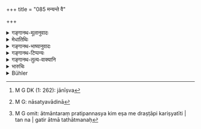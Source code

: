 +++
title = "085 मन्यन्ते वै"

+++

<details><summary>गङ्गानथ-मूलानुवादः</summary>

‘The sinners indeed think that “no one sees us”; but the gods see them, as also their own inner personality.’—(85)
</details>

<details><summary>मेधातिथिः</summary>

**न**शब्दो व्यवहितः । **पापकृतः** कूटादिकारिण एवं जानते । **न कश्चिद्** अस्मान् **पश्यतीति** । **इति**कारेण मन्यतेर् वाक्यार्थः कर्मेति प्रतिपाद्यते । **न** **नः** **कश्चित् पश्यतीत्य्** एष वाक्यार्थः । **तांस् तु देवा** वक्ष्यमाणाः **पश्यन्ति** । स्वस्यान्तरात्मा । तद् उक्तम् "आत्माइव ह्य् आत्मनः साक्षी" (म्ध् ८.८४) इति । 

- <u>ननु</u> कः पुनर् अयं पापचारी, तस्य च को ऽन्यो द्रष्टा । यावतात्मैव कर्ता शुभाशुभानां चान्तरपुरुषो द्रष्टेति । 

- <u>सत्यम्</u> । तस्यैव देवतात्वम् अध्यारोप्य भेदेन कर्मकर्तृव्यपदेशो ऽनृतनिवृत्त्यर्थः । देवतारूपं त्वं जानीषे[^३०३] । तात्त्विकम् आत्मीयम् आन्तरं रूपं शारीरम्, तथा बाह्यम् अनात्मीयम् असारम्, एतदुपभोगार्थं मा दुष्कृतं कार्षीर् इति प्रोत्साह्यते । अतो "मावमंस्थाः स्वम् आत्मानम्" मावज्ञासीर् "नृणां साक्षिणम् अनुत्तमम्" (म्ध् ८.८४) । अन्यो हि साक्षी अस्मिन्न् एव लोके, अयं तु मृतस्यापि साक्ष्यं ददाति । तस्माद् एतस्माद् भेतव्यम् । असत्यवादी[^३०४] कदाचिन् मन्यते- "आत्मान्तरं प्रतिपन्नस्य किम् एष मे द्रष्टापि करिष्यति" इति । तन् न । "गतिर् आत्मा तथात्मनः"[^३०५] (म्ध् ८.८४) । आत्मानम् अन्तरेणान्या गतिर् नास्ति । न हि द्वाव् आत्मानाव् एकस्य भवतः । 


[^३०५]:
     M G omit: ātmāntaraṃ pratipannasya kim eṣa me draṣṭāpi kariṣyatīti | tan na | gatir ātmā tathātmanaḥ


[^३०४]:
     M G: nāsatyavādinā


[^३०३]:
     M G DK (1: 262): jānīṣva

- <u>अन्ये</u> तु मन्यन्ते परमात्मा साक्षी संसार्यात्मानो नियोज्या इति भेदः ॥ ८.८५ ॥

_के पुनस् ते देवा रहस्य् अपि प्रच्छन्नं पापम् आचरन्तं ये पश्यन्ति, अत आह ।_
</details>

<details><summary>गङ्गानथ-भाष्यानुवादः</summary>

The particle ‘*na*’ is misplaced.

‘*Sinners*’—perjurors and others—‘*think*’—feel—that ‘*no one sees us*’;—the particle ‘*iti*’ shows that the whole clause is the object (of the verb ‘think’);—the construction of the clause being ‘*na naḥ kaścit paśyati*.’

‘*The gods*’—named in the next verse—‘*see them*’; as also their own sinner soul. This is what is meant by the assertion that ‘the soul is the soul’s witness.’

“But who is it that commits the sin? And who apart from him is the one that *sees*? In fact it is the soul itself that does all that is good or evil, and certainly there is no other ‘inner personality’ that sees it.”

True; but the same soul has been represented as a ‘god,’ and as such spoken of as the doer of the act (of *seeing*); and this has been done for the purpose of preventing the man from telling a lie, the sense of the exhortation thus is—

‘You know that the real nature of your true personality is *divine*, which is within the body, while your exterior body is not your soul;—hence, for the nourishing of this latter, do not commit a single act;—hence too *do not disregard or despise your soul, the best witness of man*. Other witnesses give evidence only in this world, while the soul hears evidence even after death; hence one should be afraid of such a witness.’

The liar may be led to think—‘when I am born again with another soul, what will my present soul, which is the seer, be able to do to me?’ But this is not so; since ‘*the soul is the soul’s refuge*’ (verse 84). Apart from his soul, there is no refuge for man; and there are not two souls for a single man.

Others hold that the difference is that the soul spoken of as the ‘*witness*’ is the supreme one, while the souls born in the persons of the world are those that are under his sway.—(85)
</details>

<details><summary>गङ्गानथ-टिप्पन्यः</summary>

This verse is quoted in *Smṛticandrikā* (Vyavahāra, p. 199);—in
*Kṛtyakalpataru* (33b),—and in *Vīramitrodaya* (Vyavahāra, p. 53b).
</details>

<details><summary>गङ्गानथ-तुल्य-वाक्यानि</summary>

**(verses 8.79-86)  
**

See Comparative notes for [Verse 8.79](http://www.wisdomlib.org/hinduism/book/manusmriti-with-the-commentary-of-medhatithi/d/doc200984.html#comparative-notes "English translation of verse").
</details>

<details><summary>भारुचिः</summary>

> **आत्माइव ह्य् आत्मनः साक्षी गतिर् आत्मा तथात्मनः ।**

एतस्मात् कारणात् —

> **मावमंस्थाः स्वम् आत्मानं नृणां साक्षिणम् उत्तमम् ॥ ८.८४ ॥**  
> **मन्यते वै पापकृतो न कश्चित् पश्यतीति नः ।**

इह प्रकरणाद् अनृताभिधायिनः पापकृत इत्य् उच्यन्ते । सामर्थ्यात् तु सर्वस्य व्यतिक्रमकारिण इदं ग्रहणम् —

> **तांश् च देवाः प्रपश्यन्ति स्वश् चैवान्तरपूरुषः  ॥ ८.८५ ॥**
</details>

<details><summary>Bühler</summary>

085	'The wicked, indeed, say in their hearts, "Nobody sees us;" but the gods distinctly see them and the male within their own breasts.
</details>
